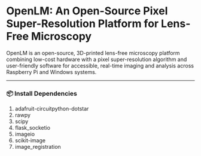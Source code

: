 # OpenLM: An Open-Source Pixel Super-Resolution Platform for Lens-Free Microscopy

OpenLM is an open-source, 3D-printed lens-free microscopy platform combining low-cost hardware with a pixel super-resolution algorithm and user-friendly software for accessible, real-time imaging and analysis across Raspberry Pi and Windows systems.

---

### 📦 Install Dependencies
1. adafruit-circuitpython-dotstar
2. rawpy
3. scipy
4. flask_socketio
5. imageio
6. scikit-image
7. image_registration

